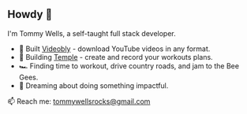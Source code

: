 ## Howdy 🤠

I'm Tommy Wells, a self-taught full stack developer. 

- 📀 Built [Videobly](https://github.com/TommyWellsRocks/videobly) - download YouTube videos in any format.
- 🔭 Building [Temple](https://github.com/TommyWellsRocks/temple_preview) - create and record your workouts plans.
- 🏎️ Finding time to workout, drive country roads, and jam to the Bee Gees.
- 🚀 Dreaming about doing something impactful.

📫 Reach me: [tommywellsrocks@gmail.com](mailto:tommywellsrocks@gmail.com)

<!--
**TommyWellsRocks/tommywellsrocks** is a ✨ _special_ ✨ repository because its `README.md` (this file) appears on your GitHub profile.

Here are some ideas to get you started:

- 🔭 I’m currently working on ...
- 🌱 I’m currently learning ...
- 👯 I’m looking to collaborate on ...
- 🤔 I’m looking for help with ...
- 💬 Ask me about ...
- 📫 How to reach me: ...
- 😄 Pronouns: ...
- ⚡ Fun fact: ...
-->
